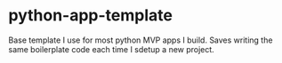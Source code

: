 # python-app-template
Base template I use for most python MVP apps I build. 
Saves writing the same boilerplate code each time I sdetup a new project. 
